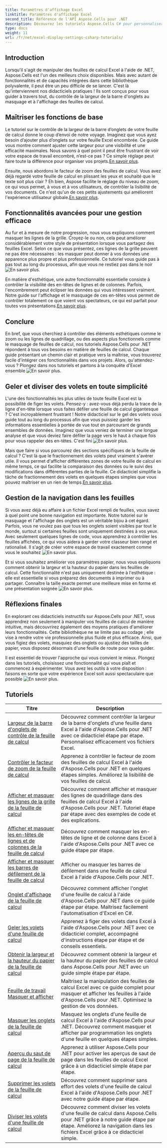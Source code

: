 ```yaml
---
title: Paramètres d'affichage Excel
linktitle: Paramètres d'affichage Excel
second_title: Référence de l'API Aspose.Cells pour .NET
description: Découvrez les tutoriels Aspose.Cells C# pour personnaliser l'affichage d'Excel. Modifiez les polices, les couleurs, les formats et créez des rapports attrayants.
type: docs
weight: 11
url: /fr/net/excel-display-settings-csharp-tutorials/
---
```

## Introduction

Lorsqu'il s'agit de manipuler des feuilles de calcul Excel à l'aide de .NET, Aspose.Cells est l'un des meilleurs choix disponibles. Mais avec autant de fonctionnalités et de capacités intégrées dans cette bibliothèque polyvalente, il peut être un peu difficile de se lancer. C'est là qu'interviennent nos didacticiels pratiques ! Ils sont conçus pour vous guider à travers tout, du contrôle de la largeur de la barre d'onglets au masquage et à l'affichage des feuilles de calcul.

## Maîtriser les fonctions de base

 Le tutoriel sur le contrôle de la largeur de la barre d’onglets de votre feuille de calcul donne le coup d’envoi de notre voyage. Imaginez que vous ayez besoin d’ajouter plus d’onglets sur votre feuille Excel encombrée. Ce guide vous montre comment ajuster cette largeur pour une visibilité et une efficacité maximales. Nous savons à quel point il peut être frustrant de voir votre espace de travail encombré, n’est-ce pas ? Ce simple réglage peut faire toute la différence pour organiser vos projets.[En savoir plus](./control-tab-bar-width-of-spreadsheet/).

Ensuite, nous abordons le facteur de zoom des feuilles de calcul. Vous avez déjà regardé votre feuille de calcul en plissant les yeux et souhaité que le texte soit plus clair ? Eh bien, Aspose facilite le réglage du niveau de zoom, ce qui vous permet, à vous et à vos utilisateurs, de contrôler la lisibilité de vos documents. Ce n'est qu'un de ces petits ajustements qui améliorent l'expérience utilisateur globale.[En savoir plus](./controll-zoom-factor-of-worksheet/). 

## Fonctionnalités avancées pour une gestion efficace

 Au fur et à mesure de notre progression, nous vous expliquons comment masquer les lignes de la grille. Croyez-le ou non, cela peut améliorer considérablement votre style de présentation lorsque vous partagez des feuilles Excel. Selon ce que vous présentez, ces lignes de la grille peuvent ne pas être nécessaires : les masquer peut donner à vos données une apparence plus propre et plus professionnelle. Ce tutoriel vous guide pas à pas tout au long du processus, afin que vous ne restiez pas dans le noir ![En savoir plus](./display-and-hide-gridlines-of-worksheet/).

En matière d'esthétique, une autre fonctionnalité essentielle consiste à contrôler la visibilité des en-têtes de lignes et de colonnes. Parfois, l'encombrement peut éclipser les données qui vous intéressent vraiment. Notre guide sur l'affichage et le masquage de ces en-têtes vous permet de contrôler totalement ce que voient vos spectateurs, ce qui est parfait pour toutes vos présentations.[En savoir plus](./display-and-hide-row-column-headers-of-worksheet/).

## Conclure

 En bref, que vous cherchiez à contrôler des éléments esthétiques comme le zoom ou les lignes de quadrillage, ou des aspects plus fonctionnels comme le masquage de feuilles de calcul, nos tutoriels Aspose.Cells pour .NET répondent à tous vos besoins en matière de feuilles de calcul. Chaque guide présentant un chemin clair et pratique vers la maîtrise, vous trouverez facile d'intégrer ces fonctionnalités dans vos projets. Alors, qu'attendez-vous ? Plongez dans nos tutoriels et partons à la conquête d'Excel ensemble ![En savoir plus](./hide-and-unhide-worksheet/).

## Geler et diviser des volets en toute simplicité

L'une des fonctionnalités les plus utiles de toute feuille Excel est la possibilité de figer les volets. Pensez-y : avez-vous déjà perdu la trace de la ligne d'en-tête lorsque vous faites défiler une feuille de calcul gigantesque ? C'est incroyablement frustrant ! Notre didacticiel sur le gel des volets vous guide tout au long du processus afin que vous puissiez garder les informations essentielles à portée de vue tout en parcourant de grands ensembles de données. Imaginez que vous veniez de terminer une longue analyse et que vous deviez faire défiler la page vers le haut à chaque fois pour vous rappeler des en-têtes. C'est fini ![En savoir plus](./freeze-panes-of-worksheet/).

 Mais que faire si vous parcourez des sections spécifiques de la feuille de calcul ? C'est là que le fractionnement des volets peut vraiment s'avérer utile. Il vous permet d'afficher différentes zones de votre feuille de calcul en même temps, ce qui facilite la comparaison des données ou le suivi des modifications dans différentes parties de la feuille. Ce didacticiel simplifie la tâche de fractionnement des volets en quelques étapes simples que vous pouvez maîtriser en un rien de temps.[En savoir plus](./split-panes-of-worksheet/).

## Gestion de la navigation dans les feuilles

Si vous avez déjà eu affaire à un fichier Excel rempli de feuilles, vous savez à quel point une bonne navigation est importante. Notre tutoriel sur le masquage et l'affichage des onglets est un véritable bijou à cet égard. Parfois, vous ne voulez pas que tous les onglets soient visibles par tout le monde, surtout si certaines feuilles sont uniquement destinées à vos yeux. Avec seulement quelques lignes de code, vous apprendrez à contrôler les feuilles affichées, ce qui vous aidera à garder votre classeur bien rangé et rationalisé. Il s'agit de créer votre espace de travail exactement comme vous le souhaitez ![En savoir plus](./hide-tabs-of-spreadsheet/).

 Et si vous souhaitez améliorer vos paramètres papier, nous vous expliquons comment obtenir la largeur et la hauteur du papier dans les feuilles de calcul. Cette fonctionnalité n'est pas uniquement destinée à l'esthétique : elle est essentielle si vous préparez des documents à imprimer ou à partager. Connaître la taille exacte permet une meilleure mise en forme et une présentation soignée ![En savoir plus](./get-paper-width-and-height-of-worksheet/).

## Réflexions finales

En explorant ces didacticiels instructifs sur Aspose.Cells pour .NET, vous apprendrez non seulement à manipuler vos feuilles de calcul de manière intuitive, mais découvrirez également des moyens pratiques d'améliorer leurs fonctionnalités. Cette bibliothèque ne se limite pas au codage ; elle vise à rendre votre vie professionnelle plus fluide et plus efficace. Ainsi, que vous figiez des volets, masquiez des onglets ou ajustiez des tailles de papier, vous disposez désormais d'une feuille de route pour vous guider.

 Il est essentiel de trouver l'approche qui vous convient le mieux. Plongez dans les tutoriels, choisissez une fonctionnalité qui vous plaît et commencez à expérimenter. Vous avez les outils à votre disposition : faisons en sorte que votre expérience Excel soit aussi spectaculaire que possible ![En savoir plus](./page-break-preview-of-worksheet/).

## Tutoriels 
| Titre | Description |
| --- | --- |
| [Largeur de la barre d'onglets de contrôle de la feuille de calcul](./control-tab-bar-width-of-spreadsheet/) | Découvrez comment contrôler la largeur de la barre d'onglets d'une feuille dans Excel à l'aide d'Aspose.Cells pour .NET avec ce didacticiel étape par étape. Personnalisez efficacement vos fichiers Excel. |  
| [Contrôler le facteur de zoom de la feuille de calcul](./controll-zoom-factor-of-worksheet/) | Apprenez à contrôler le facteur de zoom des feuilles de calcul Excel à l'aide d'Aspose.Cells pour .NET en quelques étapes simples. Améliorez la lisibilité de vos feuilles de calcul. |  
| [Afficher et masquer les lignes de la grille de la feuille de calcul](./display-and-hide-gridlines-of-worksheet/) | Découvrez comment afficher et masquer des lignes de quadrillage dans des feuilles de calcul Excel à l'aide d'Aspose.Cells pour .NET. Tutoriel étape par étape avec des exemples de code et des explications. |  
| [Afficher et masquer les en-têtes de lignes et de colonnes de la feuille de calcul](./display-and-hide-row-column-headers-of-worksheet/) | Découvrez comment masquer les en-têtes de ligne et de colonne dans Excel à l'aide d'Aspose.Cells pour .NET avec ce guide étape par étape. |  
| [Afficher et masquer les barres de défilement de la feuille de calcul](./display-and-hide-scroll-bars-of-worksheet/) | Afficher ou masquer les barres de défilement dans une feuille de calcul Excel à l'aide d'Aspose.Cells pour .NET. |  
| [Onglet d'affichage de la feuille de calcul](./display-tab-of-spreadsheet/) | Découvrez comment afficher l'onglet d'une feuille de calcul à l'aide d'Aspose.Cells pour .NET dans ce guide étape par étape. Maîtrisez facilement l'automatisation d'Excel en C#. |  
| [Geler les volets d'une feuille de calcul](./freeze-panes-of-worksheet/) | Apprenez à figer des volets dans Excel à l'aide d'Aspose.Cells pour .NET avec ce didacticiel complet, accompagné d'instructions étape par étape et de conseils essentiels. |  
| [Obtenir la largeur et la hauteur du papier de la feuille de calcul](./get-paper-width-and-height-of-worksheet/) | Découvrez comment obtenir la largeur et la hauteur du papier des feuilles de calcul dans Aspose.Cells pour .NET avec un guide simple étape par étape. |  
| [Feuille de travail Masquer et afficher](./hide-and-unhide-worksheet/) | Maîtrisez la manipulation des feuilles de calcul Excel avec ce guide complet pour masquer et afficher les feuilles à l'aide d'Aspose.Cells pour .NET. Optimisez la gestion de vos données. |  
| [Masquer les onglets de la feuille de calcul](./hide-tabs-of-spreadsheet/) | Masquez les onglets d'une feuille de calcul Excel à l'aide d'Aspose.Cells pour .NET. Découvrez comment masquer et afficher par programmation les onglets d'une feuille en quelques étapes simples. |  
| [Aperçu du saut de page de la feuille de calcul](./page-break-preview-of-worksheet/) | Apprenez à utiliser Aspose.Cells pour .NET pour activer les aperçus de saut de page dans les feuilles de calcul Excel grâce à un didacticiel simple étape par étape. |  
| [Supprimer les volets de la feuille de calcul](./remove-panes-of-worksheet/) | Découvrez comment supprimer sans effort des volets d'une feuille de calcul Excel à l'aide d'Aspose.Cells pour .NET avec notre guide étape par étape. |  
| [Diviser les volets d'une feuille de calcul](./split-panes-of-worksheet/) | Découvrez comment diviser les volets d'une feuille de calcul dans Aspose.Cells pour .NET grâce à notre guide étape par étape. Améliorez la navigation dans les fichiers Excel grâce à ce didacticiel simple. |  